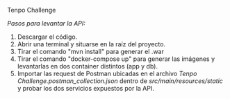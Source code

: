 Tenpo Challenge

*Pasos para levantar la API:*

1. Descargar el código.
2. Abrir una terminal y situarse en la raíz del proyecto.
2. Tirar el comando "mvn install" para generar el .war
3. Tirar el comando "docker-compose up" para generar las imágenes y levantarlas en dos container distintos (app y db).
4. Importar las request de Postman ubicadas en el archivo *Tenpo Challenge.postman_collection.json* dentro de _src/main/resources/static_ y probar los dos servicios expuestos por la API.
